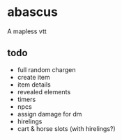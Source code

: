 # abascus

A mapless vtt

## todo

- full random chargen
- create item
- item details
- revealed elements
- timers
- npcs
- assign damage for dm
- hirelings
- cart & horse slots (with hirelings?)
